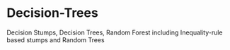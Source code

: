 # Decision-Trees
Decision Stumps, Decision Trees, Random Forest including Inequality-rule based stumps and Random Trees
